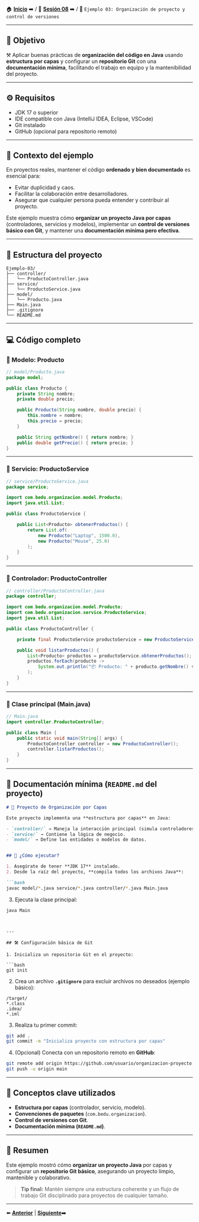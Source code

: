 🏠 [**Inicio**](../../Readme.md) ➡️ / 📖 [**Sesión 08**](../Readme.md) ➡️ / 📝 `Ejemplo 03: Organización de proyecto y control de versiones`

---

## 🎯 Objetivo

⚒️ Aplicar buenas prácticas de **organización del código en Java** usando **estructura por capas** y configurar un **repositorio Git** con una **documentación mínima**, facilitando el trabajo en equipo y la mantenibilidad del proyecto.

---

## ⚙️ Requisitos

- JDK 17 o superior  
- IDE compatible con Java (IntelliJ IDEA, Eclipse, VSCode)  
- Git instalado  
- GitHub (opcional para repositorio remoto)  

---

## 🧠 Contexto del ejemplo

En proyectos reales, mantener el código **ordenado y bien documentado** es esencial para:

- Evitar duplicidad y caos.
- Facilitar la colaboración entre desarrolladores.
- Asegurar que cualquier persona pueda entender y contribuir al proyecto.

Este ejemplo muestra cómo **organizar un proyecto Java por capas** (controladores, servicios y modelos), implementar un **control de versiones básico con Git**, y mantener una **documentación mínima pero efectiva**.

---

## 📂 Estructura del proyecto

```
Ejemplo-03/
├── controller/
│   └── ProductoController.java
├── service/
│   └── ProductoService.java
├── model/
│   └── Producto.java
├── Main.java
├── .gitignore
└── README.md
```

---

## 💻 Código completo

### 🧩 Modelo: Producto

```java
// model/Producto.java
package model;

public class Producto {
    private String nombre;
    private double precio;

    public Producto(String nombre, double precio) {
        this.nombre = nombre;
        this.precio = precio;
    }

    public String getNombre() { return nombre; }
    public double getPrecio() { return precio; }
}
```

---

### 🧩 Servicio: ProductoService

```java
// service/ProductoService.java
package service;

import com.bedu.organizacion.model.Producto;
import java.util.List;

public class ProductoService {

    public List<Producto> obtenerProductos() {
        return List.of(
            new Producto("Laptop", 1500.0),
            new Producto("Mouse", 25.0)
        );
    }
}
```

---

### 🧩 Controlador: ProductoController

```java
// controller/ProductoController.java
package controller;

import com.bedu.organizacion.model.Producto;
import com.bedu.organizacion.service.ProductoService;
import java.util.List;

public class ProductoController {

    private final ProductoService productoService = new ProductoService();

    public void listarProductos() {
        List<Producto> productos = productoService.obtenerProductos();
        productos.forEach(producto -> 
            System.out.println("📦 Producto: " + producto.getNombre() + " | Precio: $" + String.format("%,.2f", producto.getPrecio()))
        );
    }
}
```

---

### 🧩 Clase principal (Main.java)

```java
// Main.java
import controller.ProductoController;

public class Main {
    public static void main(String[] args) {
        ProductoController controller = new ProductoController();
        controller.listarProductos();
    }
}
```

---

## 📝 Documentación mínima (`README.md` del proyecto)

```markdown
# 🎯 Proyecto de Organización por Capas

Este proyecto implementa una **estructura por capas** en Java:

- `controller/` → Maneja la interacción principal (simula controladores HTTP).
- `service/` → Contiene la lógica de negocio.
- `model/` → Define las entidades o modelos de datos.


## 🚀 ¿Cómo ejecutar?

1. Asegúrate de tener **JDK 17** instalado.
2. Desde la raíz del proyecto, **compila todos los archivos Java**:

```bash
javac model/*.java service/*.java controller/*.java Main.java
```

3. Ejecuta la clase principal:

```bash
java Main
```
```


---

## 🛠️ Configuración básica de Git

1. Inicializa un repositorio Git en el proyecto:

```bash
git init
```

2. Crea un archivo **`.gitignore`** para excluir archivos no deseados (ejemplo básico):

```
/target/
*.class
.idea/
*.iml
```

3. Realiza tu primer commit:

```bash
git add .
git commit -m "Inicializa proyecto con estructura por capas"
```

4. (Opcional) Conecta con un repositorio remoto en **GitHub**:

```bash
git remote add origin https://github.com/usuario/organizacion-proyecto.git
git push -u origin main
```

---

## 📝 Conceptos clave utilizados

- **Estructura por capas** (controlador, servicio, modelo).
- **Convenciones de paquetes** (`com.bedu.organizacion`).
- **Control de versiones con Git**.
- **Documentación mínima (`README.md`)**.

---

## 🚀 Resumen

Este ejemplo mostró cómo **organizar un proyecto Java** por capas y configurar un **repositorio Git básico**, asegurando un proyecto limpio, mantenible y colaborativo.

> **Tip final:** Mantén siempre una estructura coherente y un flujo de trabajo Git disciplinado para proyectos de cualquier tamaño.

---

⬅️ [**Anterior**](../Ejemplo-02/Readme.md) | [**Siguiente**](../Reto-02/Readme.md)➡️  